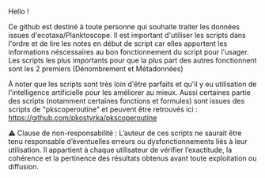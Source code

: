 Hello ! 

Ce github est destiné à toute personne qui souhaite traiter les données issues d'ecotaxa/Planktoscope. 
Il est important d'utiliser les scripts dans l'ordre et de lire les notes en début de script car elles apportent les informations néscessaires au bon fonctionnement du script pour  l'usager.
Les scripts les plus importants pour que la plus part des autres fonctionnent sont les 2 premiers (Dénombrement et Métadonnées)

À noter que les scripts sont très loin d'être parfaits et qu'il y eu utilisation de l'intelligence artificielle pour les améliorer au mieux. 
Aussi certaines partie des scripts (notamment certaines fonctions et formules) sont issues des scripts de "pkscoperoutine" et peuvent être retrouvés ici : https://github.com/pkostyrka/pkscoperoutine

⚠️ Clause de non-responsabilité :
L’auteur de ces scripts ne saurait être tenu responsable d’éventuelles erreurs ou dysfonctionnements liés à leur utilisation. Il appartient à chaque utilisateur de vérifier l’exactitude, la cohérence et la pertinence des résultats obtenus avant toute exploitation ou diffusion.
